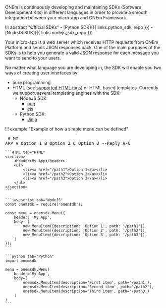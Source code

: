 ONEm is continuously developing and maintaining SDKs (Software Development Kits) in different languages in order to provide a smooth integration between your micro-app and ONEm Framework.

!!! abstract "Official SDKs"
    - [Python SDK]({{ links.python_sdk_repo }})
    - [NodeJS SDK]({{ links.nodejs_sdk_repo }})

Your micro-app is a web server which receives HTTP requests from ONEm Platform and sends JSON responses back. One of the main purposes of the SDKs is to help you generate a valid JSON response for each message you want to send to your users.

No matter what language you are developing in, the SDK will enable you two ways of creating user interfaces by:

- pure programming
- HTML (see [supported HTML tags](/building/html)) or HTML based templates. Currently we support several templating engines with the SDK:
    - NodeJS SDK:
        - [pug](https://pugjs.org/api/getting-started.html)
        - [ejs](https://ejs.co/#install)
    - Python SDK:
        - [Jinja](https://palletsprojects.com/p/jinja/)

!!! example "Example of how a simple menu can be defined"
    <pre>
        # MY APP
        A Option 1
        B Option 2
        C Option 3
        --Reply A-C
    </pre>

    ```HTML tab="HTML"
    <section>
        <header>My App</header>
        <ul>
            <li><a href="/path1">Option 1</a></li>
            <li><a href="/path2">Option 2</a></li>
            <li><a href="/path3">Option 3</a></li>
        </ul>
    </section>
    ```

    ```javascript tab="NodeJS"
    const onemsdk = require('onemsdk');
    
    const menu = onemsdk.Menu({
        header: 'My App',
        body: [
            new MenuItem({description: 'Option 1', path: '/path1'}),
            new MenuItem({description: 'Option 2', path: '/path2'}),
            new MenuItem({description: 'Option 3', path: '/path3'}),
        ]
    });
    ```
    
    ```python tab="Python"
    import onemsdk
    
    menu = onemsdk.Menu(
        header='My App',
        body=[
            onemsdk.MenuItem(description='First item', path='/path1'),
            onemsdk.MenuItem(description='Second item', path='/path2'),
            onemsdk.MenuItem(description='Third item', path='/path3')
        ]
    )
    ```
